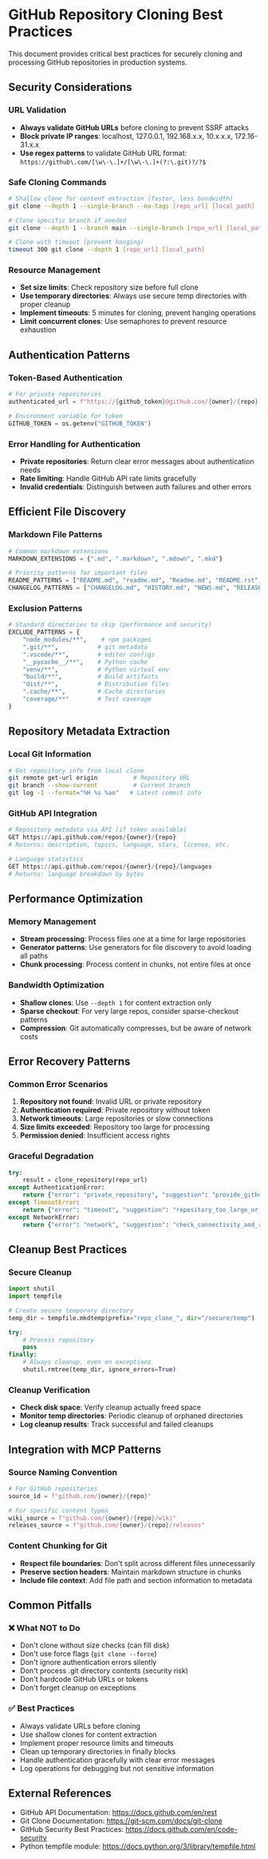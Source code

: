 # GitHub Repository Cloning Best Practices

This document provides critical best practices for securely cloning and processing GitHub repositories in production systems.

## Security Considerations

### URL Validation
- **Always validate GitHub URLs** before cloning to prevent SSRF attacks
- **Block private IP ranges**: localhost, 127.0.0.1, 192.168.x.x, 10.x.x.x, 172.16-31.x.x
- **Use regex patterns** to validate GitHub URL format: `https://github\.com/[\w\-\.]+/[\w\-\.]+(?:\.git)?/?$`

### Safe Cloning Commands
```bash
# Shallow clone for content extraction (faster, less bandwidth)
git clone --depth 1 --single-branch --no-tags [repo_url] [local_path]

# Clone specific branch if needed
git clone --depth 1 --branch main --single-branch [repo_url] [local_path]

# Clone with timeout (prevent hanging)
timeout 300 git clone --depth 1 [repo_url] [local_path]
```

### Resource Management
- **Set size limits**: Check repository size before full clone
- **Use temporary directories**: Always use secure temp directories with proper cleanup
- **Implement timeouts**: 5 minutes for cloning, prevent hanging operations
- **Limit concurrent clones**: Use semaphores to prevent resource exhaustion

## Authentication Patterns

### Token-Based Authentication
```python
# For private repositories
authenticated_url = f"https://{github_token}@github.com/{owner}/{repo}.git"

# Environment variable for token
GITHUB_TOKEN = os.getenv("GITHUB_TOKEN")
```

### Error Handling for Authentication
- **Private repositories**: Return clear error messages about authentication needs
- **Rate limiting**: Handle GitHub API rate limits gracefully
- **Invalid credentials**: Distinguish between auth failures and other errors

## Efficient File Discovery

### Markdown File Patterns
```python
# Common markdown extensions
MARKDOWN_EXTENSIONS = {".md", ".markdown", ".mdown", ".mkd"}

# Priority patterns for important files
README_PATTERNS = ["README.md", "readme.md", "Readme.md", "README.rst", "README.txt"]
CHANGELOG_PATTERNS = ["CHANGELOG.md", "HISTORY.md", "NEWS.md", "RELEASES.md"]
```

### Exclusion Patterns
```python
# Standard directories to skip (performance and security)
EXCLUDE_PATTERNS = {
    "node_modules/**",    # npm packages
    ".git/**",           # git metadata
    ".vscode/**",        # editor configs
    "__pycache__/**",    # Python cache
    "venv/**",           # Python virtual env
    "build/**",          # Build artifacts
    "dist/**",           # Distribution files
    ".cache/**",         # Cache directories
    "coverage/**"        # Test coverage
}
```

## Repository Metadata Extraction

### Local Git Information
```bash
# Get repository info from local clone
git remote get-url origin          # Repository URL
git branch --show-current          # Current branch
git log -1 --format="%H %s %an"   # Latest commit info
```

### GitHub API Integration
```python
# Repository metadata via API (if token available)
GET https://api.github.com/repos/{owner}/{repo}
# Returns: description, topics, language, stars, license, etc.

# Language statistics
GET https://api.github.com/repos/{owner}/{repo}/languages
# Returns: language breakdown by bytes
```

## Performance Optimization

### Memory Management
- **Stream processing**: Process files one at a time for large repositories
- **Generator patterns**: Use generators for file discovery to avoid loading all paths
- **Chunk processing**: Process content in chunks, not entire files at once

### Bandwidth Optimization
- **Shallow clones**: Use `--depth 1` for content extraction only
- **Sparse checkout**: For very large repos, consider sparse-checkout patterns
- **Compression**: Git automatically compresses, but be aware of network costs

## Error Recovery Patterns

### Common Error Scenarios
1. **Repository not found**: Invalid URL or private repository
2. **Authentication required**: Private repository without token
3. **Network timeouts**: Large repositories or slow connections
4. **Size limits exceeded**: Repository too large for processing
5. **Permission denied**: Insufficient access rights

### Graceful Degradation
```python
try:
    result = clone_repository(repo_url)
except AuthenticationError:
    return {"error": "private_repository", "suggestion": "provide_github_token"}
except TimeoutError:
    return {"error": "timeout", "suggestion": "repository_too_large_or_slow_network"}
except NetworkError:
    return {"error": "network", "suggestion": "check_connectivity_and_retry"}
```

## Cleanup Best Practices

### Secure Cleanup
```python
import shutil
import tempfile

# Create secure temporary directory
temp_dir = tempfile.mkdtemp(prefix="repo_clone_", dir="/secure/temp")

try:
    # Process repository
    pass
finally:
    # Always cleanup, even on exceptions
    shutil.rmtree(temp_dir, ignore_errors=True)
```

### Cleanup Verification
- **Check disk space**: Verify cleanup actually freed space
- **Monitor temp directories**: Periodic cleanup of orphaned directories
- **Log cleanup results**: Track successful and failed cleanups

## Integration with MCP Patterns

### Source Naming Convention
```python
# For GitHub repositories
source_id = f"github.com/{owner}/{repo}"

# For specific content types
wiki_source = f"github.com/{owner}/{repo}/wiki"
releases_source = f"github.com/{owner}/{repo}/releases"
```

### Content Chunking for Git
- **Respect file boundaries**: Don't split across different files unnecessarily
- **Preserve section headers**: Maintain markdown structure in chunks
- **Include file context**: Add file path and section information to metadata

## Common Pitfalls

### ❌ What NOT to Do
- Don't clone without size checks (can fill disk)
- Don't use force flags (`git clone --force`) 
- Don't ignore authentication errors silently
- Don't process .git directory contents (security risk)
- Don't hardcode GitHub URLs or tokens
- Don't forget cleanup on exceptions

### ✅ Best Practices
- Always validate URLs before cloning
- Use shallow clones for content extraction
- Implement proper resource limits and timeouts
- Clean up temporary directories in finally blocks
- Handle authentication gracefully with clear error messages
- Log operations for debugging but not sensitive information

## External References

- GitHub API Documentation: https://docs.github.com/en/rest
- Git Clone Documentation: https://git-scm.com/docs/git-clone
- GitHub Security Best Practices: https://docs.github.com/en/code-security
- Python tempfile module: https://docs.python.org/3/library/tempfile.html